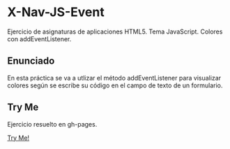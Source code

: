 # X-Nav-JS-Event
Ejercicio de asignaturas de aplicaciones HTML5. Tema JavaScript. Colores con addEventListener.

## Enunciado

En esta práctica se va a utlizar el método addEventListener para visualizar colores según se escribe su código en el campo de texto de un formulario.

## Try Me

Ejercicio resuelto en gh-pages.

[Try Me!](https://adrioter94.github.io/X-Nav-JS-Event)
